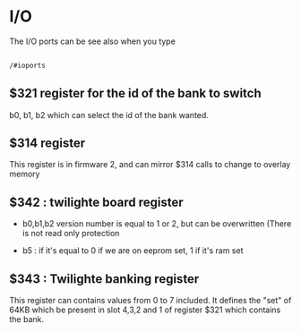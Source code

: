 # I/O

The I/O ports can be see also when you type

``` bash

/#ioports

```

## $321 register for the id of the bank to switch

b0, b1, b2 which can select the id of the bank wanted.

## $314 register

This register is in firmware 2, and can mirror $314 calls to change to overlay memory

## $342 : twilighte board register

* b0,b1,b2 version number is equal to 1 or 2, but can be overwritten (There is not read only protection

* b5 : if it's equal to 0 if we are on eeprom set, 1 if it's ram set

## $343 : Twilighte banking register

This register can contains values from 0 to 7 included. It defines the "set" of 64KB which be present in slot 4,3,2 and 1 of register $321 which contains the bank.
